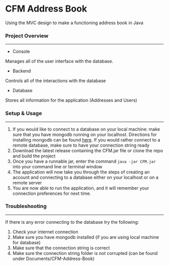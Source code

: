 # CFM Address Book
 Using the MVC design to make a functioning address book in Java
### Project Overview
---
- Console

Manages all of the user interface with the database.
- Backend

Controls all of the interactions with the database
- Database

Stores all information for the application (Addresses and Users)

### Setup & Usage
---
1. If you would like to connect to a database on your local machine: make sure that you have mongodb running on your localhost. Directions for installing mongodb can be found [here](https://docs.mongodb.com/manual/installation/). If you would rather connect to a remote database, make sure to have your connection string ready
2. Download the latest release containing the CFM.jar file or clone the repo and build the project
3. Once you have a runnable jar, enter the command ```java -jar CFM.jar``` into your command line or terminal window
4. The application will now take you through the steps of creating an account and connecting to a database either on your localhost or on a remote server
5. You are now able to run the application, and it will remember your connection preferences for next time.

### Troubleshooting
---
If there is any error connecting to the database try the following:
1. Check your internet connection
2. Make sure you have mongodb installed (if you are using local machine for database)
3. Make sure that the connection string is correct
4. Make sure the connection string folder is not corrupted (can be found under Documents/CFM-Address-Book)
